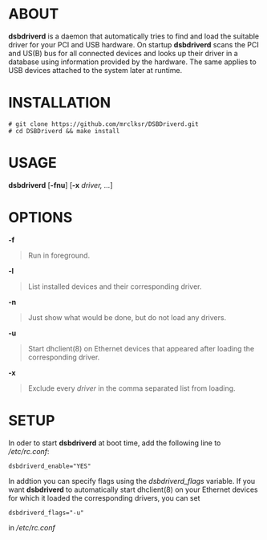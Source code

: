
# ABOUT

**dsbdriverd**
is a daemon that automatically tries to find and load the
suitable driver for your PCI and USB hardware. On startup
**dsbdriverd**
scans the PCI and US(B) bus for all connected devices and looks up their
driver in a database using information provided by the hardware. The same
applies to USB devices attached to the system later at runtime.

# INSTALLATION

	# git clone https://github.com/mrclksr/DSBDriverd.git
	# cd DSBDriverd && make install

# USAGE

**dsbdriverd**
\[**-fnu**]
\[**-x** *driver, ...*]

# OPTIONS

**-f**

> Run in foreground.

**-l**

> List installed devices and their corresponding driver.

**-n**

> Just show what would be done, but do not load any drivers.

**-u**

> Start
> dhclient(8)
> on Ethernet devices that appeared after loading the corresponding driver.

**-x**

> Exclude every
> *driver*
> in the comma separated list from loading.

# SETUP

In oder to start
**dsbdriverd**
at boot time, add the following line to
*/etc/rc.conf*:

	dsbdriverd_enable="YES"

In addtion you can specify flags using the
*dsbdriverd\_flags*
variable. If you want
**dsbdriverd**
to automatically start
dhclient(8)
on your Ethernet devices for which it loaded the corresponding drivers,
you can set

	dsbdriverd_flags="-u"

in
*/etc/rc.conf*

